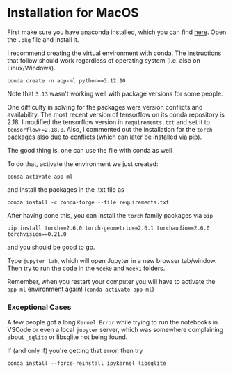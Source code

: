 # Installation for MacOS

First make sure you have anaconda installed, which you can find [here](https://www.anaconda.com/download/). Open the `.pkg` file and install it.

I recommend creating the virtual environment with conda. The instructions that follow should work regardless of operating system (i.e. also on Linux/Windows).

```conda create -n app-ml python==3.12.10```

Note that `3.13` wasn't working well with package versions for some people.

One difficulty in solving for the packages were version conflicts and availability. The most recent version of tensorflow on its conda repository is 2.18. I modified the tensorflow version in `requirements.txt` and set it to `tensorflow>=2.18.0`. Also, I commented out the installation for the `torch` packages also due to conflicts (which can later be installed via pip).

The good thing is, one can use the file with conda as well

To do that, activate the environment we just created:

```conda activate app-ml```

and install the packages in the .txt file as

```conda install -c conda-forge --file requirements.txt```

After having done this, you can install the `torch` family packages via `pip`

```pip install torch==2.6.0 torch-geometric==2.6.1 torchaudio==2.6.0 torchvision==0.21.0```

and you should be good to go.

Type `jupyter lab`, which will open Jupyter in a new browser tab/window. Then try to run the code in the `Week0` and `Week1` folders. 

Remember, when you restart your computer you will have to activate the `app-ml` environment again! (`conda activate app-ml`)
### Exceptional Cases

A few people got a long `Kernel Error` while trying to run the notebooks in VSCode or even a local `jupyter` server, which was somewhere complaining about `_sqlite` or libsqlite not being found.

If (and only if) you're getting that error, then try

```conda install --force-reinstall ipykernel libsqlite```

